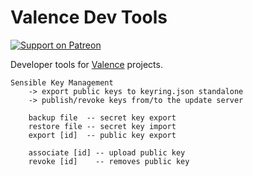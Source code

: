 # Valence Dev Tools

[![Support on Patreon](https://img.shields.io/endpoint.svg?url=https%3A%2F%2Fshieldsio-patreon.herokuapp.com%2Fsoatok&style=flat)](https://patreon.com/soatok)

Developer tools for [Valence](https://soatok.com/projects/valence) projects.

```
Sensible Key Management
    -> export public keys to keyring.json standalone
    -> publish/revoke keys from/to the update server

    backup file  -- secret key export
    restore file -- secret key import
    export [id]  -- public key export

    associate [id] -- upload public key
    revoke [id]    -- removes public key
```
